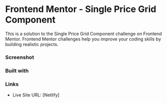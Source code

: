 
# Frontend Mentor - Single Price Grid Component

This is a solution to the Single Price Grid Component challenge on Frontend Mentor.
Frontend Mentor challenges help you improve your coding skills by building realistic projects.

### Screenshot


### Built with


### Links

- Live Site URL: [Netlify]

